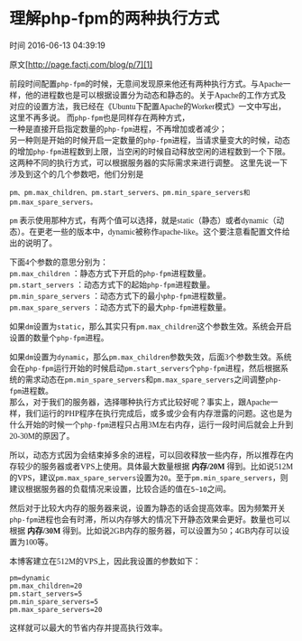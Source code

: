# 理解php-fpm的两种执行方式

 时间 2016-06-13 04:39:19 

原文[http://page.factj.com/blog/p/7][1]

<font face=微软雅黑>

前段时间配置`php-fpm`的时候，无意间发现原来他还有两种执行方式。与Apache一样，他的进程数也是可以根据设置分为动态和静态的。关于Apache的工作方式及对应的设置方法，我已经在《Ubuntu下配置Apache的Worker模式》一文中写出，这里不再多说。 而`php-fpm`也是同样存在两种方式，  
一种是直接开启指定数量的`php-fpm`进程，不再增加或者减少；   
另一种则是开始的时候开启一定数量的`php-fpm`进程，当请求量变大的时候，动态的增加`php-fpm`进程数到上限，当空闲的时候自动释放空闲的进程数到一个下限。    
这两种不同的执行方式，可以根据服务器的实际需求来进行调整。 这里先说一下涉及到这个的几个参数吧，他们分别是 

    pm、pm.max_children、pm.start_servers、pm.min_spare_servers和pm.max_spare_servers。

`pm` 表示使用那种方式，有两个值可以选择，就是static（静态）或者dynamic（动态）。在更老一些的版本中，dynamic被称作apache-like。这个要注意看配置文件给出的说明了。    

下面4个参数的意思分别为：    
`pm.max_children` ：静态方式下开启的`php-fpm`进程数量。    
`pm.start_servers` ：动态方式下的起始`php-fpm`进程数量。    
`pm.min_spare_servers` ：动态方式下的最小`php-fpm`进程数量。    
`pm.max_spare_servers` ：动态方式下的最大`php-fpm`进程数量。   

如果`dm`设置为`static`，那么其实只有`pm.max_children`这个参数生效。系统会开启设置的数量个`php-fpm`进程。   

如果`dm`设置为`dynamic`，那么`pm.max_children`参数失效，后面3个参数生效。系统会在`php-fpm`运行开始的时候启动`pm.start_servers`个`php-fpm`进程，然后根据系统的需求动态在`pm.min_spare_servers`和`pm.max_spare_servers`之间调整`php-fpm`进程数。   
那么，对于我们的服务器，选择哪种执行方式比较好呢？事实上，跟Apache一样，我们运行的PHP程序在执行完成后，或多或少会有内存泄露的问题。这也是为什么开始的时候一个`php-fpm`进程只占用3M左右内存，运行一段时间后就会上升到20-30M的原因了。  

所以，动态方式因为会结束掉多余的进程，可以回收释放一些内存，所以推荐在内存较少的服务器或者VPS上使用。具体最大数量根据 **内存/20M** 得到。比如说512M的VPS，建议`pm.max_spare_servers`设置为`20`。至于`pm.min_spare_servers`，则建议根据服务器的负载情况来设置，比较合适的值在`5~10`之间。   

然后对于比较大内存的服务器来说，设置为静态的话会提高效率。因为频繁开关`php-fpm`进程也会有时滞，所以内存够大的情况下开静态效果会更好。数量也可以根据 **内存/30M** 得到。比如说2GB内存的服务器，可以设置为50；4GB内存可以设置为100等。   

本博客建立在512M的VPS上，因此我设置的参数如下： 

    pm=dynamic
    pm.max_children=20
    pm.start_servers=5
    pm.min_spare_servers=5
    pm.max_spare_servers=20

这样就可以最大的节省内存并提高执行效率。
</font>

[1]: http://page.factj.com/blog/p/7
